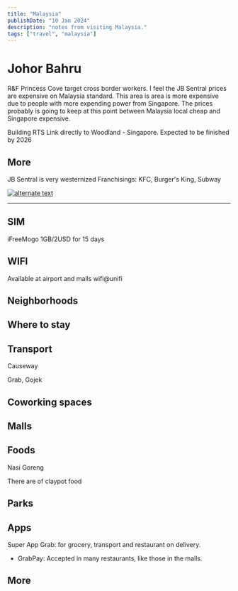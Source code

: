 ```yaml
---
title: "Malaysia"
publishDate: "10 Jan 2024"
description: "notes from visiting Malaysia."
tags: ["travel", "malaysia"]
---
```


# Johor Bahru
R&F Princess Cove target cross border workers. 
I feel the JB Sentral prices are expensive on Malaysia standard. This area is area is more expensive due to people with more expending power from Singapore. The prices probably is going to keep at this point between Malaysia local cheap and Singapore expensive.

Building RTS Link directly to Woodland - Singapore. Expected to be finished by 2026



## More
JB Sentral is very westernized
Franchisings: KFC, Burger's King, Subway

<a href="add link">
  <img src="https://via.placeholder.com/300x150" alt="alternate text" width="width" height="height">
</a>


---


## SIM
iFreeMogo 1GB/2USD for 15 days

## WIFI
Available at airport and malls
wifi@unifi

## Neighborhoods


## Where to stay


## Transport

Causeway

Grab, Gojek

## Coworking spaces 


## Malls

## Foods 
Nasi Goreng

There are of claypot food

## Parks

## Apps
Super App Grab: for grocery, transport and restaurant on delivery.
- GrabPay: Accepted in many restaurants, like those in the malls.


## More

